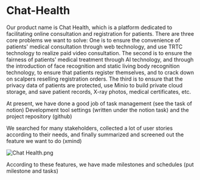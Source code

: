 # Chat-Health

Our product name is Chat Health, which is a platform dedicated to facilitating online consultation and registration for patients. There are three core problems we want to solve:
One is to ensure the convenience of patients' medical consultation through web technology, and use TRTC technology to realize paid video consultation.
The second is to ensure the fairness of patients' medical treatment through AI technology, and through the introduction of face recognition and static living body recognition technology, to ensure that patients register themselves, and to crack down on scalpers reselling registration orders.
The third is to ensure that the privacy data of patients are protected, use Minio to build private cloud storage, and save patient records, X-ray photos, medical certificates, etc.

At present, we have done a good job of task management (see the task of notion)
Development tool settings (written under the notion task)
and the project repository (github)

We searched for many stakeholders, collected a lot of user stories according to their needs, and finally summarized and screened out the feature we want to do (xmind)

![Chat Health.png](https://s3-us-west-2.amazonaws.com/secure.notion-static.com/a3a4d81f-1ff7-47df-89d8-4306e8009ecc/Chat_Health.png)

According to these features, we have made milestones and schedules (put milestone and tasks)
